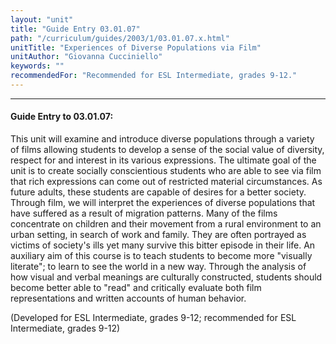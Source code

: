 ```yaml
---
layout: "unit"
title: "Guide Entry 03.01.07"
path: "/curriculum/guides/2003/1/03.01.07.x.html"
unitTitle: "Experiences of Diverse Populations via Film"
unitAuthor: "Giovanna Cucciniello"
keywords: ""
recommendedFor: "Recommended for ESL Intermediate, grades 9-12."
---
```

<body>
<hr/>
<h4>
Guide Entry to 03.01.07:
</h4>
<p>
This unit will examine and introduce diverse populations through a variety of films allowing students to develop a sense of the social value of diversity, respect for and interest in its various expressions.  The ultimate goal of the unit is to create socially conscientious students who are able to see via film that rich expressions can come out of restricted material circumstances.  As future adults, these students are capable of desires for a better society. Through film, we will interpret the experiences of diverse populations that have suffered as a result of migration patterns.  Many of the films concentrate on children and their movement from a rural environment to an urban setting, in search of work and family. They are often portrayed as victims of society's ills yet many survive this bitter episode in their life. An auxiliary aim of this course is to teach students to become more "visually literate"; to learn to see the world in a new way. Through the analysis of how visual and verbal meanings are culturally constructed, students should become better able to "read" and critically evaluate both film representations and written accounts of human behavior.
</p>
<p>
(Developed for ESL Intermediate, grades 9-12; recommended for ESL Intermediate, grades 9-12)
</p>
</body>
